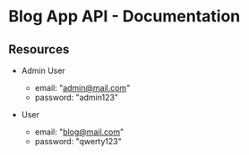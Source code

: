 # Blog App API - Documentation

## Resources

- Admin User
    - email: "admin@mail.com"
    - password: "admin123"

- User
    - email: "blog@mail.com"
    - password: "qwerty123"
